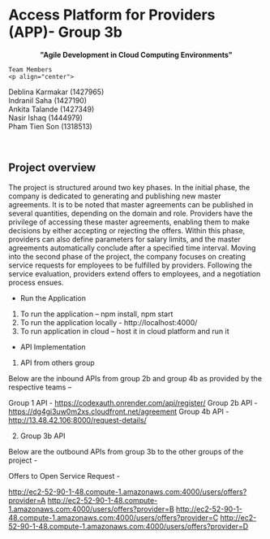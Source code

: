 #   Access Platform for Providers (APP)- Group 3b

<p align="center">
<strong>"Agile Development in Cloud Computing Environments"</strong>

    Team Members
	<p align="center">
   Deblina Karmakar (1427965)
   <br>
   Indranil Saha (1427190)
    <br>
    Ankita Talande (1427349)
    <br>
    Nasir Ishaq (1444979)
	<br>
   Pham Tien Son (1318513)
</p>
<br/>
 
## Project overview
The project is structured around two key phases. In the initial phase, the company is dedicated to generating and publishing new master agreements. 
It is to be noted that master agreements can be published in several quantities, depending on the domain and role. 
Providers have the privilege of accessing these master agreements, enabling them to make decisions by either accepting or rejecting the offers.
Within this phase, providers can also define parameters for salary limits, and the master agreements automatically conclude after a specified time interval.
Moving into the second phase of the project, the company focuses on creating service requests for employees to be fulfilled by providers. 
Following the service evaluation, providers extend offers to employees, and a negotiation process ensues. 

*   Run the Application

1. To run the application – npm install, npm start
2. To run the application locally - http://localhost:4000/
3. To run application in cloud – host it in cloud platform and run it 


*   API Implementation 

1. API from others group
 
Below are the inbound APIs from group 2b and group 4b as provided by the respective teams –

Group 1   API - https://codexauth.onrender.com/api/register/
Group 2b API - https://dg4gi3uw0m2xs.cloudfront.net/agreement
Group 4b API - http://13.48.42.106:8000/request-details/

2. Group 3b API 

Below are the outbound APIs from group 3b to the other groups of the project -  

Offers to Open Service Request -

http://ec2-52-90-1-48.compute-1.amazonaws.com:4000/users/offers?provider=A
http://ec2-52-90-1-48.compute-1.amazonaws.com:4000/users/offers?provider=B
http://ec2-52-90-1-48.compute-1.amazonaws.com:4000/users/offers?provider=C
http://ec2-52-90-1-48.compute-1.amazonaws.com:4000/users/offers?provider=D

